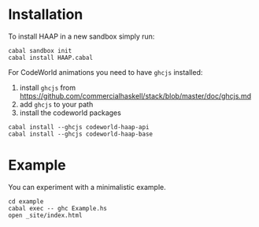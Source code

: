 
# Installation

To install HAAP in a new sandbox simply run:
```
cabal sandbox init
cabal install HAAP.cabal
```

For CodeWorld animations you need to have `ghcjs` installed:
1. install `ghcjs` from https://github.com/commercialhaskell/stack/blob/master/doc/ghcjs.md
2. add `ghcjs` to your path
3. install the codeworld packages
```
cabal install --ghcjs codeworld-haap-api
cabal install --ghcjs codeworld-haap-base
```

# Example

You can experiment with a minimalistic example.

```
cd example
cabal exec -- ghc Example.hs
open _site/index.html
```





